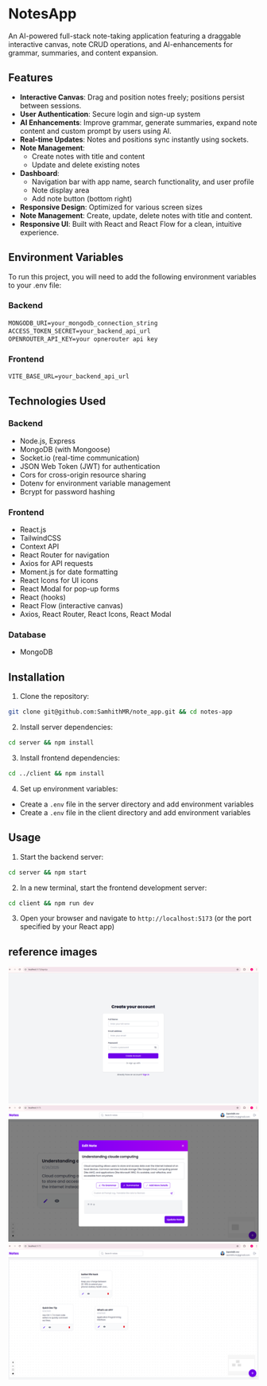 # NotesApp

An AI-powered full-stack note-taking application featuring a draggable interactive canvas, note CRUD operations, and AI-enhancements for grammar, summaries, and content expansion.


## Features

- **Interactive Canvas**: Drag and position notes freely; positions persist between sessions.
- **User Authentication**: Secure login and sign-up system
- **AI Enhancements**: Improve grammar, generate summaries, expand note content and custom prompt by users using AI.
- **Real-time Updates**: Notes and positions sync instantly using sockets.
- **Note Management**:
  - Create notes with title and content
  - Update and delete existing notes
- **Dashboard**: 
  - Navigation bar with app name, search functionality, and user profile
  - Note display area
  - Add note button (bottom right)
- **Responsive Design**: Optimized for various screen sizes
- **Note Management**: Create, update, delete notes with title and content.
- **Responsive UI**: Built with React and React Flow for a clean, intuitive experience.


## Environment Variables

To run this project, you will need to add the following environment variables to your .env file:

### Backend
    MONGODB_URI=your_mongodb_connection_string
    ACCESS_TOKEN_SECRET=your_backend_api_url
    OPENROUTER_API_KEY=your opnerouter api key

### Frontend
    VITE_BASE_URL=your_backend_api_url


## Technologies Used

### Backend
- Node.js, Express
- MongoDB (with Mongoose)
- Socket.io (real-time communication)
- JSON Web Token (JWT) for authentication
- Cors for cross-origin resource sharing
- Dotenv for environment variable management
- Bcrypt for password hashing

### Frontend
- React.js
- TailwindCSS
- Context API
- React Router for navigation
- Axios for API requests
- Moment.js for date formatting
- React Icons for UI icons
- React Modal for pop-up forms
- React (hooks)
- React Flow (interactive canvas)
- Axios, React Router, React Icons, React Modal

### Database
- MongoDB


## Installation

1. Clone the repository:
```bash
git clone git@github.com:SamhithMR/note_app.git && cd notes-app
```
2. Install server dependencies:
```bash
cd server && npm install
```
3. Install frontend dependencies:
```bash
cd ../client && npm install
```

4. Set up environment variables:
- Create a `.env` file in the server directory and add environment variables
- Create a `.env` file in the client directory and add environment variables

## Usage

1. Start the backend server:
```bash
cd server && npm start
```
2. In a new terminal, start the frontend development server:
```bash
cd client && npm run dev
```
3. Open your browser and navigate to `http://localhost:5173` (or the port specified by your React app)


## reference images

![authentication screen](./screenshots/authentication_screen.png)
![Ai Powered add/edit model](./screenshots/edit_model.png)
![Dashboard screen](./screenshots/dashboard.png)
